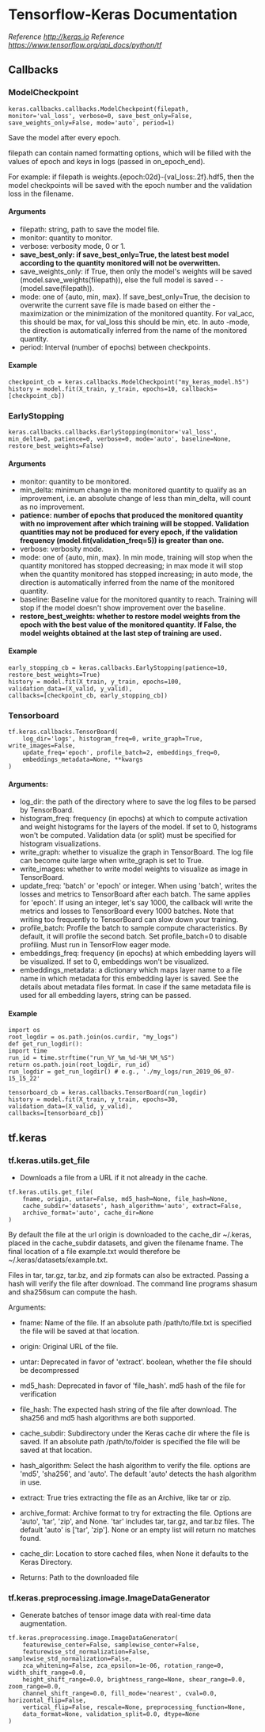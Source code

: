 # Tensorflow-Keras Documentation
<i> Reference http://keras.io </i>
<i> Reference https://www.tensorflow.org/api_docs/python/tf </i>
## Callbacks
  
### ModelCheckpoint

```
keras.callbacks.callbacks.ModelCheckpoint(filepath, monitor='val_loss', verbose=0, save_best_only=False, save_weights_only=False, mode='auto', period=1)
```

Save the model after every epoch.

filepath can contain named formatting options, which will be filled with the values of epoch and keys in logs (passed in on_epoch_end).

For example: if filepath is weights.{epoch:02d}-{val_loss:.2f}.hdf5, then the model checkpoints will be saved with the epoch number and the validation loss in the filename.

#### Arguments

- filepath: string, path to save the model file.
- monitor: quantity to monitor.
- verbose: verbosity mode, 0 or 1.
- <strong>save_best_only: if save_best_only=True, the latest best model according to the quantity monitored will not be overwritten.</strong>
- save_weights_only: if True, then only the model's weights will be saved (model.save_weights(filepath)), else the full model is saved - -(model.save(filepath)).
- mode: one of {auto, min, max}. If save_best_only=True, the decision to overwrite the current save file is made based on either the - maximization or the minimization of the monitored quantity. For val_acc, this should be max, for val_loss this should be min, etc. In auto -mode, the direction is automatically inferred from the name of the monitored quantity.
- period: Interval (number of epochs) between checkpoints.

#### Example 

```
checkpoint_cb = keras.callbacks.ModelCheckpoint("my_keras_model.h5")
history = model.fit(X_train, y_train, epochs=10, callbacks=[checkpoint_cb])
```

### EarlyStopping

```
keras.callbacks.callbacks.EarlyStopping(monitor='val_loss', min_delta=0, patience=0, verbose=0, mode='auto', baseline=None, restore_best_weights=False)
```

#### Arguments

- monitor: quantity to be monitored.
- min_delta: minimum change in the monitored quantity to qualify as an improvement, i.e. an absolute change of less than min_delta, will count as no improvement.
- <strong>patience: number of epochs that produced the monitored quantity with no improvement after which training will be stopped. Validation quantities may not be produced for every epoch, if the validation frequency (model.fit(validation_freq=5)) is greater than one. </strong>
- verbose: verbosity mode.
- mode: one of {auto, min, max}. In min mode, training will stop when the quantity monitored has stopped decreasing; in max mode it will stop when the quantity monitored has stopped increasing; in auto mode, the direction is automatically inferred from the name of the monitored quantity.
- baseline: Baseline value for the monitored quantity to reach. Training will stop if the model doesn't show improvement over the baseline.
- <strong>restore_best_weights: whether to restore model weights from the epoch with the best value of the monitored quantity. If False, the model weights obtained at the last step of training are used.</strong>

#### Example 

```
early_stopping_cb = keras.callbacks.EarlyStopping(patience=10,
restore_best_weights=True)
history = model.fit(X_train, y_train, epochs=100,
validation_data=(X_valid, y_valid),
callbacks=[checkpoint_cb, early_stopping_cb])
```


### Tensorboard 

```
tf.keras.callbacks.TensorBoard(
    log_dir='logs', histogram_freq=0, write_graph=True, write_images=False,
    update_freq='epoch', profile_batch=2, embeddings_freq=0,
    embeddings_metadata=None, **kwargs
)
```

#### Arguments:
- log_dir: the path of the directory where to save the log files to be parsed by TensorBoard.
- histogram_freq: frequency (in epochs) at which to compute activation and weight histograms for the layers of the model. If set to 0, histograms won't be computed. Validation data (or split) must be specified for histogram visualizations.
- write_graph: whether to visualize the graph in TensorBoard. The log file can become quite large when write_graph is set to True.
- write_images: whether to write model weights to visualize as image in TensorBoard.
- update_freq: 'batch' or 'epoch' or integer. When using 'batch', writes the losses and metrics to TensorBoard after each batch. The same applies for 'epoch'. If using an integer, let's say 1000, the callback will write the metrics and losses to TensorBoard every 1000 batches. Note that writing too frequently to TensorBoard can slow down your training.
- profile_batch: Profile the batch to sample compute characteristics. By default, it will profile the second batch. Set profile_batch=0 to disable profiling. Must run in TensorFlow eager mode.
- embeddings_freq: frequency (in epochs) at which embedding layers will be visualized. If set to 0, embeddings won't be visualized.
- embeddings_metadata: a dictionary which maps layer name to a file name in which metadata for this embedding layer is saved. See the details about metadata files format. In case if the same metadata file is used for all embedding layers, string can be passed.


#### Example 

```
import os
root_logdir = os.path.join(os.curdir, "my_logs")
def get_run_logdir():
import time
run_id = time.strftime("run_%Y_%m_%d-%H_%M_%S")
return os.path.join(root_logdir, run_id)
run_logdir = get_run_logdir() # e.g., './my_logs/run_2019_06_07-15_15_22'

tensorboard_cb = keras.callbacks.TensorBoard(run_logdir)
history = model.fit(X_train, y_train, epochs=30,
validation_data=(X_valid, y_valid),
callbacks=[tensorboard_cb])
```	

## tf.keras

### tf.keras.utils.get_file

- Downloads a file from a URL if it not already in the cache.

```
tf.keras.utils.get_file(
    fname, origin, untar=False, md5_hash=None, file_hash=None,
    cache_subdir='datasets', hash_algorithm='auto', extract=False,
    archive_format='auto', cache_dir=None
)
```

By default the file at the url origin is downloaded to the cache_dir ~/.keras, placed in the cache_subdir datasets, and given the filename fname. The final location of a file example.txt would therefore be ~/.keras/datasets/example.txt.

Files in tar, tar.gz, tar.bz, and zip formats can also be extracted. Passing a hash will verify the file after download. The command line programs shasum and sha256sum can compute the hash.

Arguments:
- fname: Name of the file. If an absolute path /path/to/file.txt is specified the file will be saved at that location.
- origin: Original URL of the file.
- untar: Deprecated in favor of 'extract'. boolean, whether the file should be decompressed
- md5_hash: Deprecated in favor of 'file_hash'. md5 hash of the file for verification
- file_hash: The expected hash string of the file after download. The sha256 and md5 hash algorithms are both supported.
- cache_subdir: Subdirectory under the Keras cache dir where the file is saved. If an absolute path /path/to/folder is specified the file will be saved at that location.
- hash_algorithm: Select the hash algorithm to verify the file. options are 'md5', 'sha256', and 'auto'. The default 'auto' detects the hash algorithm in use.
- extract: True tries extracting the file as an Archive, like tar or zip.
- archive_format: Archive format to try for extracting the file. Options are 'auto', 'tar', 'zip', and None. 'tar' includes tar, tar.gz, and tar.bz files. The default 'auto' is ['tar', 'zip']. None or an empty list will return no matches found.
- cache_dir: Location to store cached files, when None it defaults to the Keras Directory.

- Returns:
Path to the downloaded file


### tf.keras.preprocessing.image.ImageDataGenerator

- Generate batches of tensor image data with real-time data augmentation.

```
tf.keras.preprocessing.image.ImageDataGenerator(
    featurewise_center=False, samplewise_center=False,
    featurewise_std_normalization=False, samplewise_std_normalization=False,
    zca_whitening=False, zca_epsilon=1e-06, rotation_range=0, width_shift_range=0.0,
    height_shift_range=0.0, brightness_range=None, shear_range=0.0, zoom_range=0.0,
    channel_shift_range=0.0, fill_mode='nearest', cval=0.0, horizontal_flip=False,
    vertical_flip=False, rescale=None, preprocessing_function=None,
    data_format=None, validation_split=0.0, dtype=None
)
```





